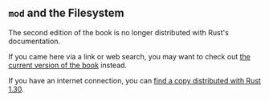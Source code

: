 ## `mod` and the Filesystem

The second edition of the book is no longer distributed with Rust's documentation.

If you came here via a link or web search, you may want to check out [the current version of the book](../ch07-02-defining-modules-to-control-scope-and-privacy.html) instead.

If you have an internet connection, you can [find a copy distributed with Rust 1.30](https://doc.rust-lang.org/1.30.0/book/second-edition/ch07-01-mod-and-the-filesystem.html).